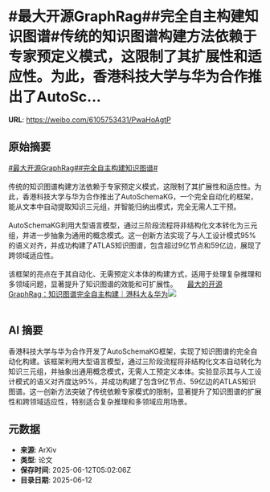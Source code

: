 # #最大开源GraphRag##完全自主构建知识图谱#传统的知识图谱构建方法依赖于专家预定义模式，这限制了其扩展性和适应性。为此，香港科技大学与华为合作推出了AutoSc...

**URL**: https://weibo.com/6105753431/PwaHoAgtP

## 原始摘要

<a href="https://m.weibo.cn/search?containerid=231522type%3D1%26t%3D10%26q%3D%23%E6%9C%80%E5%A4%A7%E5%BC%80%E6%BA%90GraphRag%23&amp;extparam=%23%E6%9C%80%E5%A4%A7%E5%BC%80%E6%BA%90GraphRag%23" data-hide=""><span class="surl-text">#最大开源GraphRag#</span></a><a href="https://m.weibo.cn/search?containerid=231522type%3D1%26t%3D10%26q%3D%23%E5%AE%8C%E5%85%A8%E8%87%AA%E4%B8%BB%E6%9E%84%E5%BB%BA%E7%9F%A5%E8%AF%86%E5%9B%BE%E8%B0%B1%23&amp;extparam=%23%E5%AE%8C%E5%85%A8%E8%87%AA%E4%B8%BB%E6%9E%84%E5%BB%BA%E7%9F%A5%E8%AF%86%E5%9B%BE%E8%B0%B1%23" data-hide=""><span class="surl-text">#完全自主构建知识图谱#</span></a><br><br>传统的知识图谱构建方法依赖于专家预定义模式，这限制了其扩展性和适应性。为此，香港科技大学与华为合作推出了AutoSchemaKG，一个完全自动化的框架，能从文本中自动提取知识三元组，并智能归纳出模式，完全无需人工干预。<br><br>AutoSchemaKG利用大型语言模型，通过三阶段流程将非结构化文本转化为三元组，并进一步抽象为通用的概念模式。这一创新方法实现了与人工设计模式95%的语义对齐，并成功构建了ATLAS知识图谱，包含超过9亿节点和59亿边，展现了跨领域适应性。<br><br>该框架的亮点在于其自动化、无需预定义本体的构建方式，适用于处理复杂推理和多领域问题，显著提升了知识图谱的效能和可扩展性。 <a href="https://weibo.com/ttarticle/p/show?id=2309405176676270342207" data-hide=""><span class="url-icon"><img style="width: 1rem;height: 1rem" src="https://h5.sinaimg.cn/upload/2015/09/25/3/timeline_card_small_article_default.png" referrerpolicy="no-referrer"></span><span class="surl-text">最大的开源GraphRag：知识图谱完全自主构建｜港科大＆华为</span></a><img style="" src="https://tvax2.sinaimg.cn/large/006Fd7o3gy1i2cdpzcvfwj30gs09gq3u.jpg" referrerpolicy="no-referrer"><br><br>

## AI 摘要

香港科技大学与华为合作开发了AutoSchemaKG框架，实现了知识图谱的完全自动化构建。该框架利用大型语言模型，通过三阶段流程将非结构化文本自动转化为知识三元组，并抽象出通用概念模式，无需人工预定义本体。实验显示其与人工设计模式的语义对齐度达95%，并成功构建了包含9亿节点、59亿边的ATLAS知识图谱。这一创新方法突破了传统依赖专家模式的限制，显著提升了知识图谱的扩展性和跨领域适应性，特别适合复杂推理和多领域应用场景。

## 元数据

- **来源**: ArXiv
- **类型**: 论文
- **保存时间**: 2025-06-12T05:02:06Z
- **目录日期**: 2025-06-12
